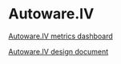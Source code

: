 # Autoware.IV

[Autoware.IV metrics dashboard](https://tier4.github.io/autoware-iv-metrics-dashboard/)

[Autoware.IV design document](https://tier4.github.io/autoware.iv/tree/main/)
